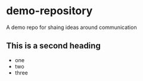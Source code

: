 # demo-repository
A demo repo for shaing ideas around communication


## This is a second heading

* one
* two
* three
